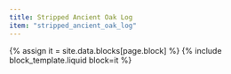 ```yaml
---
title: Stripped Ancient Oak Log
item: "stripped_ancient_oak_log"
---
```


{% assign it = site.data.blocks[page.block] %}
{% include block_template.liquid block=it %}

